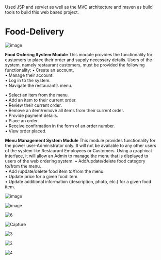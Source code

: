 Used JSP and servlet as well as the MVC architecture and maven as build tools to build this web based project.


# Food-Delivery
![image](https://user-images.githubusercontent.com/69872931/179301513-c2a9f7fd-0929-4b5a-ab50-6b0dba2e872c.png)

**Food Ordering System Module**
This module provides the functionality for customers to place their order and supply necessary details. Users of the system, namely restaurant customers, must be provided the following functionality:
•	Create an account.  <br/>
•	Manage their account. <br/>
•	Log in to the system. <br/>
•	Navigate the restaurant’s menu. <br/>
 
•	Select an item from the menu. <br/>
•	Add an item to their current order. <br/>
•	Review their current order. <br/>
•	Remove an item/remove all items from their current order. <br/>
•	Provide payment details. <br/>
•	Place an order. <br/>
•	Receive confirmation in the form of an order number. <br/>
•	View order placed. <br/>

**Menu Management System Module**
This module provides functionality for the power user-Administrator only. It will not be available to any other users of the system like Restaurant Employees or Customers.
Using a graphical interface, it will allow an Admin to manage the menu that is displayed to users of the web ordering system:
•	Add/update/delete food category to/from the menu. <br/>
•	Add /update/delete food item to/from the menu. <br/>
•	Update price for a given food item. <br/>
•	Update additional information (description, photo, etc.) for a given food item. <br/>

![image](https://user-images.githubusercontent.com/69872931/179301643-de3f638a-3bc4-46e6-8cd2-821eeb68894f.png)

![image](https://user-images.githubusercontent.com/69872931/179301706-44c2338e-c9b5-4ecf-b306-b5444e0574e2.png)

![6](https://user-images.githubusercontent.com/69872931/179866402-b0dc8414-8d10-461c-ad46-915652b76b28.PNG)

![Capture](https://user-images.githubusercontent.com/69872931/179866254-b2226f0e-b3ff-48da-9f18-8acbbdd6aa52.PNG)

![3](https://user-images.githubusercontent.com/69872931/179866268-99804139-9746-4b39-905f-2c4478721711.PNG)

![2](https://user-images.githubusercontent.com/69872931/179866278-8d238c2f-a528-48b6-b979-a61de92828c7.PNG)

![4](https://user-images.githubusercontent.com/69872931/179866287-90c864e3-0301-424c-a858-7c2ea10fa72f.PNG)

